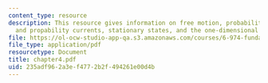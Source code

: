 ```yaml
---
content_type: resource
description: This resource gives information on free motion, probability conservation
  and propability currents, stationary states, and the one-dimensional harmonic oscillator.
file: https://ol-ocw-studio-app-qa.s3.amazonaws.com/courses/6-974-fundamentals-of-photonics-quantum-electronics-spring-2006/235adf962a3ef4772b2f494261e00d4b_chapter4.pdf
file_type: application/pdf
resourcetype: Document
title: chapter4.pdf
uid: 235adf96-2a3e-f477-2b2f-494261e00d4b
---
```

